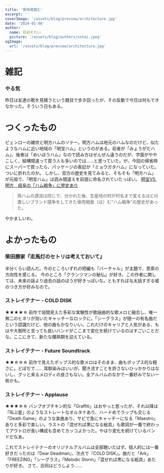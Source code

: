 ```yaml
---
title: '骨肉相食む'
excerpt: ''
coverImage: '/assets/blog/preview/architecture.jpg'
date: '2024-01-08'
author:
  name: 花初そたい
  picture: '/assets/blog/authors/sotai.jpeg'
ogImage:
  url: '/assets/blog/preview/architecture.jpg'
---
```

# 雑記

### やる気
昨日は友達の靴を見繕うという題目で歩き回ったが、その反動で今日は何もできなかった。そういう日もある。

# つくったもの
ピェンローの雑炊と明方ハムのソテー。明方ハムは地元のハムなのだけど、似たようなハムに近い地域の「明宝ハム」というのがある。前者が「みょうがたハム」、後者は「めいほうハム」なので読み方はぜんぜん違うのだが、字面がややこしく、結構間違って買う人も多いのでは……と思っていた。が、今回の帰省時にスーパーで買ったら、パッケージの表記が「ミョウガタハム」になっていた。ついに折れたのか。
しかし、双方の歴史を見てみると、そもそも「明方ハム」が元祖で、「明宝ハム」は読み間違えを前提に命名されていたっぽい。
[明宝VS.明方　岐阜の「ハム戦争」に歴史あり](https://www.nikkei.com/article/DGXDZO72853220X10C14A6EL1P01/)
> 両ハムの源流は同じで、分かれた後、生産地の村が村名まで変えるほどの激しいブランド競争をしてきた骨肉相食（は）む"ハム戦争"の歴史があった。

やかましいわ。

# よかったもの
### 柴田勝家『走馬灯のセトリは考えておいて』
半分くらい読んだ。今のところいずれの短編も「バーチャル」が主題で、思索の方向性を感じる。
今のところ「クランツマンの秘仏」が好き。この作者に関しては、未来の話より過去の話のほうが好きっぽいな。ともすれば与太話すぎる嘘のつき方が好みなので。

### ストレイテナー - COLD DISK
★★★★☆
前作で垣間見えた多彩な実験性が歌謡曲的な歌メロと融合し、唯一無二のヒネリが効いたキャッチーなロックに。「シーグラス」が随一の有名曲だという認識だけど、他の曲もかなりいい。これだけのキャリアと人気がある、もはや大御所と言っても良いバンドがここまで変化を続けているのはすごいことだな。ここにきて、新たな爛熟期を迎えている。

### ストレイテナー - Future Soundtrack
★★☆☆☆
前作で見えたポップス的な歌メロはそのまま、曲もポップス的な軽さに。どぼぢで……
耳馴染みはいいが、聞き流すことを許さないひっかかりはないし、グッと来るメロディの良さもない。全アルバムのなかで一番好みでない一枚かも。

### ストレイテナー - Applause
★★★☆☆
バンプオブチキン的な「Graffiti」はおやっと思ったが、それ以降は「叫ぶ星」のようなストレートなオルタナあり、ハードめでラップも交じる「Death Game」のような楽曲あり、サビで急にキャッチーになる「Maestro」ありと多彩で楽しい。ラストの「混ぜれば黒になる絵具」も歌詞が一番で終わってアウトロが長い構成も含めてカッコよかった。やはり変化を続けているバンドだなあ。

これでストレイテナーのオリジナルアルバムは全部聴いたはず。個人的には一番好きだったのは『Dear Deadman』、次点で『COLD DISK』。曲だと「Ark」「FREEZING」「シーグラス」「Melodic Storm」「混ぜれば黒になる絵具」あたりが好き。
さて、合同はどうしよう……